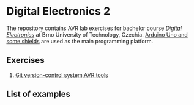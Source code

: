 # Digital Electronics 2
The repository contains AVR lab exercises for bachelor course [*Digital Electronics*](https://https://www.vut.cz/en/students/courses/detail/258370/) at Brno University of Technology, Czechia. [Arduino Uno and some shields](https://[pages.github.com](https://oshwlab.com/tomas.fryza/arduino-shields)/) are used as the main programming platform.

## Exercises
1. [Git version-control system,AVR tools](https://github.com/tomas-fryza/digital-electronics-2/tree/master/labs/01-tools/) 

## List of examples
